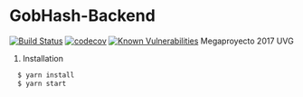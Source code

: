 # GobHash-Backend 
[![Build Status](https://travis-ci.com/fcpauldiaz/GobHash-Backend.svg?token=BA4QqVvYrBdqHBsnJ9LK&branch=master)](https://travis-ci.com/fcpauldiaz/GobHash-Backend)
[![codecov](https://codecov.io/gh/fcpauldiaz/GobHash-Backend/branch/master/graph/badge.svg?token=t65HH8ifWC)](https://codecov.io/gh/fcpauldiaz/GobHash-Backend)
[![Known Vulnerabilities](https://snyk.io/test/github/snyk/goof/badge.svg)](https://snyk.io/test/github/fcpauldiaz/GobHash-Backend)
Megaproyecto 2017 UVG


1. Installation
````bash
  $ yarn install
  $ yarn start
  
````

  
